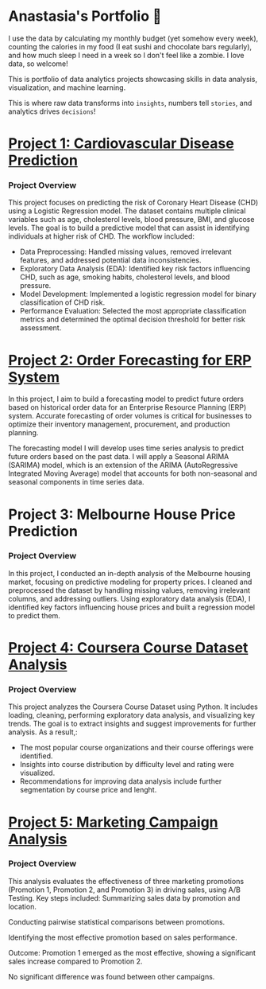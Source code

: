 # Anastasia's Portfolio 🎢
I use the data by calculating my monthly budget (yet somehow every week), counting the calories in my food (I eat sushi and chocolate bars regularly), and how much sleep I need in a week so I don't feel like a zombie. I love data, so welcome!

This is portfolio of data analytics projects showcasing skills in data analysis, visualization, and machine learning.

This is where raw data transforms into `insights`, numbers tell `stories`, and analytics drives `decisions`! 

# [Project 1: Cardiovascular Disease Prediction](https://github.com/TuringCollegeSubmissions/aivanc-PYDA.4.4)

### Project Overview
This project focuses on predicting the risk of Coronary Heart Disease (CHD) using a Logistic Regression model. The dataset contains multiple clinical variables such as age, cholesterol levels, blood pressure, BMI, and glucose levels. The goal is to build a predictive model that can assist in identifying individuals at higher risk of CHD.
The workflow included:
* Data Preprocessing: Handled missing values, removed irrelevant features, and addressed potential data inconsistencies.
* Exploratory Data Analysis (EDA): Identified key risk factors influencing CHD, such as age, smoking habits, cholesterol levels, and blood pressure.
* Model Development: Implemented a logistic regression model for binary classification of CHD risk.
* Performance Evaluation: Selected the most appropriate classification metrics and determined the optimal decision threshold for better risk assessment.

# [Project 2: Order Forecasting for ERP System]()
In this project, I aim to build a forecasting model to predict future orders based on historical order data for an Enterprise Resource Planning (ERP) system. Accurate forecasting of order volumes is critical for businesses to optimize their inventory management, procurement, and production planning.

The forecasting model I will develop uses time series analysis to predict future orders based on the past data. I will apply a Seasonal ARIMA (SARIMA) model, which is an extension of the ARIMA (AutoRegressive Integrated Moving Average) model that accounts for both non-seasonal and seasonal components in time series data.

# Project 3: Melbourne House Price Prediction
### Project Overview
In this project, I conducted an in-depth analysis of the Melbourne housing market, focusing on predictive modeling for property prices. I cleaned and preprocessed the dataset by handling missing values, removing irrelevant columns, and addressing outliers. Using exploratory data analysis (EDA), I identified key factors influencing house prices and built a regression model to predict them.

# [Project 4: Coursera Course Dataset Analysis](https://github.com/TuringCollegeSubmissions/aivanc-PYDA.3.5)
### Project Overview
This project analyzes the Coursera Course Dataset using Python. It includes loading, cleaning, performing exploratory data analysis, and visualizing key trends. The goal is to extract insights and suggest improvements for further analysis.
As a result,:
* The most popular course organizations and their course offerings were identified.
* Insights into course distribution by difficulty level and rating were visualized.
* Recommendations for improving data analysis include further segmentation by course price and lenght.

# [Project 5: Marketing Campaign Analysis](https://docs.google.com/spreadsheets/d/1pc6ISz6b9Y7QaQ60OowUrMy310eFiqQHEpfmhmeuTpM/edit?gid=0#gid=0)
### Project Overview
This analysis evaluates the effectiveness of three marketing promotions (Promotion 1, Promotion 2, and Promotion 3) in driving sales, using A/B Testing.
Key steps included:
Summarizing sales data by promotion and location.

Conducting pairwise statistical comparisons between promotions.

Identifying the most effective promotion based on sales performance.

Outcome:
Promotion 1 emerged as the most effective, showing a significant sales increase compared to Promotion 2.

No significant difference was found between other campaigns.
